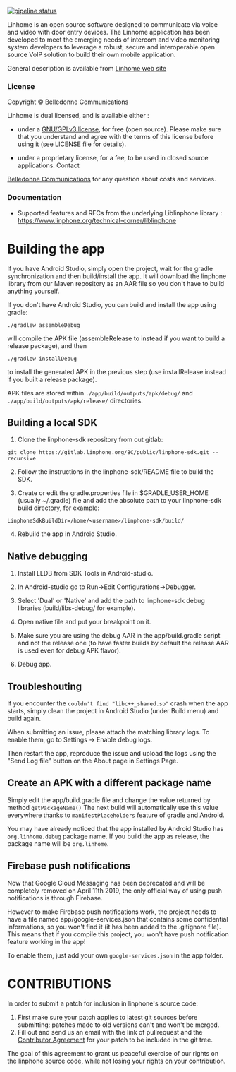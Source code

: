 [![pipeline status](https://gitlab.linphone.org/BC/private/linhome-android/badges/master/pipeline.svg)](https://gitlab.linphone.org/BC/private/linhome-android/commits/master)


Linhome is an open source software designed to communicate via voice and video with door entry devices.
The Linhome application has been developed to meet the emerging needs of intercom and video monitoring system developers to leverage a robust, secure and interoperable open source VoIP solution to build their own mobile application.

General description is available from [Linhome web site](https://www.linhome.org)

### License

Copyright © Belledonne Communications

Linhome is dual licensed, and is available either :

 - under a [GNU/GPLv3 license](https://www.gnu.org/licenses/gpl-3.0.en.html), for free (open source). Please make sure that you understand and agree with the terms of this license before using it (see LICENSE file for details).

 - under a proprietary license, for a fee, to be used in closed source applications. Contact

[Belledonne Communications](https://www.linhome.org/contact/) for any question about costs and services.

### Documentation

- Supported features and RFCs from the underlying Liblinphone library : https://www.linphone.org/technical-corner/liblinphone


# Building the app

If you have Android Studio, simply open the project, wait for the gradle synchronization and then build/install the app.
It will download the linphone library from our Maven repository as an AAR file so you don't have to build anything yourself.

If you don't have Android Studio, you can build and install the app using gradle:
```
./gradlew assembleDebug
```
will compile the APK file (assembleRelease to instead if you want to build a release package), and then
```
./gradlew installDebug
```
to install the generated APK in the previous step (use installRelease instead if you built a release package).

APK files are stored within ```./app/build/outputs/apk/debug/``` and ```./app/build/outputs/apk/release/``` directories.

## Building a local SDK

1. Clone the linphone-sdk repository from out gitlab:
```
git clone https://gitlab.linphone.org/BC/public/linphone-sdk.git --recursive
```

2. Follow the instructions in the linphone-sdk/README file to build the SDK.

3. Create or edit the gradle.properties file in $GRADLE_USER_HOME (usually ~/.gradle) file and add the absolute path to your linphone-sdk build directory, for example:
```
LinphoneSdkBuildDir=/home/<username>/linphone-sdk/build/
```

4. Rebuild the app in Android Studio.

## Native debugging

1. Install LLDB from SDK Tools in Android-studio.

2. In Android-studio go to Run->Edit Configurations->Debugger.

3. Select 'Dual' or 'Native' and add the path to linphone-sdk debug libraries (build/libs-debug/ for example).

4. Open native file and put your breakpoint on it.

5. Make sure you are using the debug AAR in the app/build.gradle script and not the release one (to have faster builds by default the release AAR is used even for debug APK flavor).

6. Debug app.

## Troubleshouting

If you encounter the `couldn't find "libc++_shared.so"` crash when the app starts, simply clean the project in Android Studio (under Build menu) and build again.

When submitting an issue, please attach the matching library logs. To enable them, go to Settings -> Enable debug logs.

Then restart the app, reproduce the issue and upload the logs using the "Send Log file" button on the About page in Settings Page.

## Create an APK with a different package name

Simply edit the app/build.gradle file and change the value returned by method ```getPackageName()```
The next build will automatically use this value everywhere thanks to ```manifestPlaceholders``` feature of gradle and Android.

You may have already noticed that the app installed by Android Studio has ```org.linhome.debug``` package name.
If you build the app as release, the package name will be ```org.linhome```.

## Firebase push notifications

Now that Google Cloud Messaging has been deprecated and will be completely removed on April 11th 2019, the only official way of using push notifications is through Firebase.

However to make Firebase push notifications work, the project needs to have a file named app/google-services.json that contains some confidential informations, so you won't find it (it has been added to the .gitignore file).
This means that if you compile this project, you won't have push notification feature working in the app!

To enable them, just add your own ```google-services.json``` in the app folder.


# CONTRIBUTIONS

In order to submit a patch for inclusion in linphone's source code:

1. First make sure your patch applies to latest git sources before submitting: patches made to old versions can't and won't be merged.
2. Fill out and send us an email with the link of pullrequest and the [Contributor Agreement](http://www.belledonne-communications.com/downloads/Belledonne_communications_CA.pdf) for your patch to be included in the git tree.

The goal of this agreement to grant us peaceful exercise of our rights on the linphone source code, while not losing your rights on your contribution.
